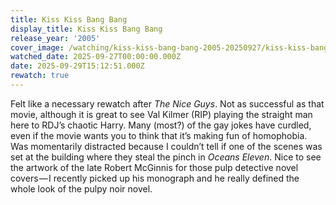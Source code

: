 ```yaml
---
title: Kiss Kiss Bang Bang
display_title: Kiss Kiss Bang Bang
release_year: '2005'
cover_image: /watching/kiss-kiss-bang-bang-2005-20250927/kiss-kiss-bang-bang-2005.jpg
watched_date: 2025-09-27T00:00:00.000Z
date: 2025-09-29T15:12:51.000Z
rewatch: true
---
```

Felt like a necessary rewatch after _The Nice Guys_. Not as successful as that movie, although it is great to see Val Kilmer (RIP) playing the straight man here to RDJ’s chaotic Harry. Many (most?) of the gay jokes have curdled, even if the movie wants you to think that it’s making fun of homophobia. Was momentarily distracted because I couldn’t tell if one of the scenes was set at the building where they steal the pinch in _Oceans Eleven_. Nice to see the artwork of the late Robert McGinnis for those pulp detective novel covers — I recently picked up his monograph and he really defined the whole look of the pulpy noir novel.
